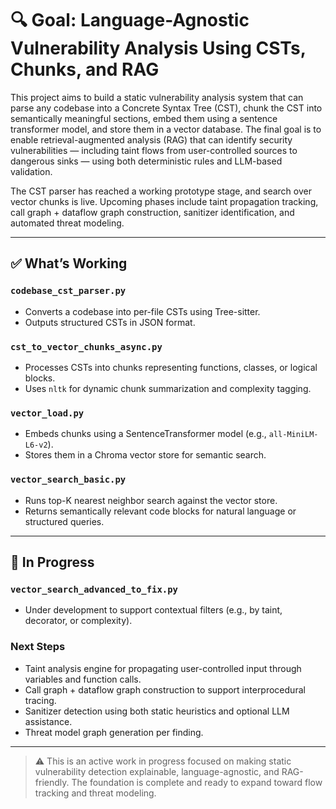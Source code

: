 # 🔍 Goal: Language-Agnostic Vulnerability Analysis Using CSTs, Chunks, and RAG

This project aims to build a static vulnerability analysis system that can parse any codebase into a Concrete Syntax Tree (CST), chunk the CST into semantically meaningful sections, embed them using a sentence transformer model, and store them in a vector database. The final goal is to enable retrieval-augmented analysis (RAG) that can identify security vulnerabilities — including taint flows from user-controlled sources to dangerous sinks — using both deterministic rules and LLM-based validation.

The CST parser has reached a working prototype stage, and search over vector chunks is live. Upcoming phases include taint propagation tracking, call graph + dataflow graph construction, sanitizer identification, and automated threat modeling.

---

## ✅ What’s Working

### `codebase_cst_parser.py`
- Converts a codebase into per-file CSTs using Tree-sitter.
- Outputs structured CSTs in JSON format.

### `cst_to_vector_chunks_async.py`
- Processes CSTs into chunks representing functions, classes, or logical blocks.
- Uses `nltk` for dynamic chunk summarization and complexity tagging.

### `vector_load.py`
- Embeds chunks using a SentenceTransformer model (e.g., `all-MiniLM-L6-v2`).
- Stores them in a Chroma vector store for semantic search.

### `vector_search_basic.py`
- Runs top-K nearest neighbor search against the vector store.
- Returns semantically relevant code blocks for natural language or structured queries.

---

## 🔧 In Progress

### `vector_search_advanced_to_fix.py`
- Under development to support contextual filters (e.g., by taint, decorator, or complexity).

### Next Steps
- Taint analysis engine for propagating user-controlled input through variables and function calls.
- Call graph + dataflow graph construction to support interprocedural tracing.
- Sanitizer detection using both static heuristics and optional LLM assistance.
- Threat model graph generation per finding.

---

> ⚠️ This is an active work in progress focused on making static vulnerability detection explainable, language-agnostic, and RAG-friendly. The foundation is complete and ready to expand toward flow tracking and threat modeling.
